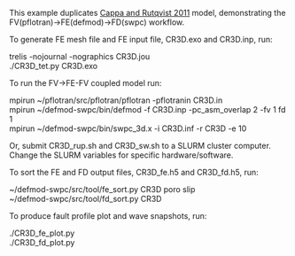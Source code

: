 This example duplicates [Cappa and Rutqvist 2011](https://agupubs.onlinelibrary.wiley.com/doi/abs/10.1029/2011GL048487) model, demonstrating the FV(pflotran)->FE(defmod)->FD(swpc) workflow.

To generate FE mesh file and FE input file, CR3D.exo and CR3D.inp, run:

trelis -nojournal -nographics CR3D.jou\
./CR3D_tet.py CR3D.exo

To run the FV->FE-FV coupled model run:

mpirun ~/pflotran/src/pflotran/pflotran -pflotranin CR3D.in\
mpirun ~/defmod-swpc/bin/defmod -f CR3D.inp -pc_asm_overlap 2 -fv 1 fd 1\
mpirun ~/defmod-swpc/bin/swpc_3d.x -i CR3D.inf -r CR3D -e 10

Or, submit CR3D_rup.sh and CR3D_sw.sh to a SLURM cluster computer. Change the SLURM variables for specific hardware/software. 

To sort the FE and FD output files, CR3D_fe.h5 and CR3D_fd.h5, run:

~/defmod-swpc/src/tool/fe_sort.py CR3D poro slip\
~/defmod-swpc/src/tool/fd_sort.py CR3D

To produce fault profile plot and wave snapshots, run:

./CR3D_fe_plot.py\
./CR3D_fd_plot.py
